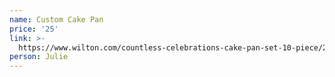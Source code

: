 ```yaml
---
name: Custom Cake Pan
price: '25'
link: >-
  https://www.wilton.com/countless-celebrations-cake-pan-set-10-piece/2105-0801.html#start=1
person: Julie
---
```


